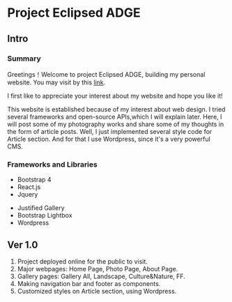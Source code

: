 # Project Eclipsed ADGE

## Intro

### Summary

Greetings！Welcome to project Eclipsed ADGE, building my personal website. You may visit by this
[link](https://eclipsedadge.xyz).

I first like to appreciate your interest about my website and hope you like it!

This website is established because of my interest about web design. I tried several frameworks and open-source APIs,which I will explain later. Here, I will post some of my photography works and share some of my thoughts in the form of article posts.
Well, I just implemented several style code for Article section. And for that I use Wordpress, since it's a very powerful CMS.
### Frameworks and Libraries
+ Bootstrap 4
+ React.js
+ Jquery
* Justified Gallery
* Bootstrap Lightbox
* Wordpress
## Ver 1.0
1. Project deployed online for the public to visit.
2. Major webpages: Home Page, Photo Page, About Page.
3. Gallery pages: Gallery All, Landscape, Culture&Nature, FF.
4. Making navigation bar and footer as components.
5. Customized styles on Article section, using Wordpress.
